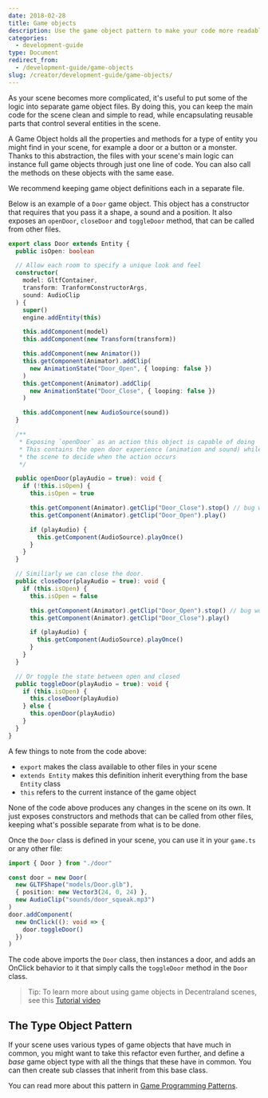 ```yaml
---
date: 2018-02-28
title: Game objects
description: Use the game object pattern to make your code more readable and easier to scale.
categories:
  - development-guide
type: Document
redirect_from:
  - /development-guide/game-objects
slug: /creator/development-guide/game-objects/
---
```


<!-- TODO: all -->

As your scene becomes more complicated, it's useful to put some of the logic into separate game object files. By doing this, you can keep the main code for the scene clean and simple to read, while encapsulating reusable parts that control several entities in the scene.

A Game Object holds all the properties and methods for a type of entity you might find in your scene, for example a door or a button or a monster. Thanks to this abstraction, the files with your scene's main logic can instance full game objects through just one line of code. You can also call the methods on these objects with the same ease.

We recommend keeping game object definitions each in a separate file.

Below is an example of a `Door` game object. This object has a constructor that requires that you pass it a shape, a sound and a position. It also exposes an `openDoor`, `closeDoor` and `toggleDoor` method, that can be called from other files.

```ts
export class Door extends Entity {
  public isOpen: boolean

  // Allow each room to specify a unique look and feel
  constructor(
    model: GltfContainer,
    transform: TranformConstructorArgs,
    sound: AudioClip
  ) {
    super()
    engine.addEntity(this)

    this.addComponent(model)
    this.addComponent(new Transform(transform))

    this.addComponent(new Animator())
    this.getComponent(Animator).addClip(
      new AnimationState("Door_Open", { looping: false })
    )
    this.getComponent(Animator).addClip(
      new AnimationState("Door_Close", { looping: false })
    )

    this.addComponent(new AudioSource(sound))
  }

  /**
   * Exposing `openDoor` as an action this object is capable of doing
   * This contains the open door experience (animation and sound) while allowing
   * the scene to decide when the action occurs
   */

  public openDoor(playAudio = true): void {
    if (!this.isOpen) {
      this.isOpen = true

      this.getComponent(Animator).getClip("Door_Close").stop() // bug workaround
      this.getComponent(Animator).getClip("Door_Open").play()

      if (playAudio) {
        this.getComponent(AudioSource).playOnce()
      }
    }
  }

  // Similiarly we can close the door.
  public closeDoor(playAudio = true): void {
    if (this.isOpen) {
      this.isOpen = false

      this.getComponent(Animator).getClip("Door_Open").stop() // bug workaround
      this.getComponent(Animator).getClip("Door_Close").play()

      if (playAudio) {
        this.getComponent(AudioSource).playOnce()
      }
    }
  }

  // Or toggle the state between open and closed
  public toggleDoor(playAudio = true): void {
    if (this.isOpen) {
      this.closeDoor(playAudio)
    } else {
      this.openDoor(playAudio)
    }
  }
}
```

A few things to note from the code above:

- `export` makes the class available to other files in your scene
- `extends Entity` makes this definition inherit everything from the base `Entity` class
- `this` refers to the current instance of the game object

None of the code above produces any changes in the scene on its own. It just exposes constructors and methods that can be called from other files, keeping what's possible separate from what is to be done.

Once the `Door` class is defined in your scene, you can use it in your `game.ts` or any other file:

```ts
import { Door } from "./door"

const door = new Door(
  new GLTFShape("models/Door.glb"),
  { position: new Vector3(24, 0, 24) },
  new AudioClip("sounds/door_squeak.mp3")
)
door.addComponent(
  new OnClick((): void => {
    door.toggleDoor()
  })
)
```

The code above imports the `Door` class, then instances a door, and adds an OnClick behavior to it that simply calls the `toggleDoor` method in the `Door` class.

> Tip: To learn more about using game objects in Decentraland scenes, see this [Tutorial video](https://www.youtube.com/watch?v=_kksSC91DKE)

## The Type Object Pattern

If your scene uses various types of game objects that have much in common, you might want to take this refactor even further, and define a _base_ game object type with all the things that these have in common. You can then create sub classes that inherit from this base class.

You can read more about this pattern in [Game Programming Patterns](http://www.gameprogrammingpatterns.com/type-object.html).
